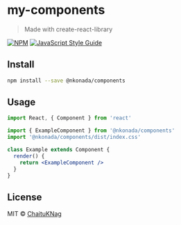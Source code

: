 # my-components

> Made with create-react-library

[![NPM](https://img.shields.io/npm/v/my-components.svg)](https://www.npmjs.com/package/my-components) [![JavaScript Style Guide](https://img.shields.io/badge/code_style-standard-brightgreen.svg)](https://standardjs.com)

## Install

```bash
npm install --save @nkonada/components
```

## Usage

```jsx
import React, { Component } from 'react'

import { ExampleComponent } from '@nkonada/components'
import '@nkonada/components/dist/index.css'

class Example extends Component {
  render() {
    return <ExampleComponent />
  }
}
```

## License

MIT © [ChaituKNag](https://github.com/ChaituKNag)
